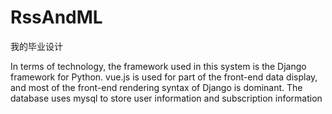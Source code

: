 # RssAndML
我的毕业设计

In terms of technology, the framework used in this system is the Django framework for 
Python. vue.js is used for part of the front-end data display, and most of the front-end rendering 
syntax of Django is dominant. The database uses mysql to store user information and subscription 
information